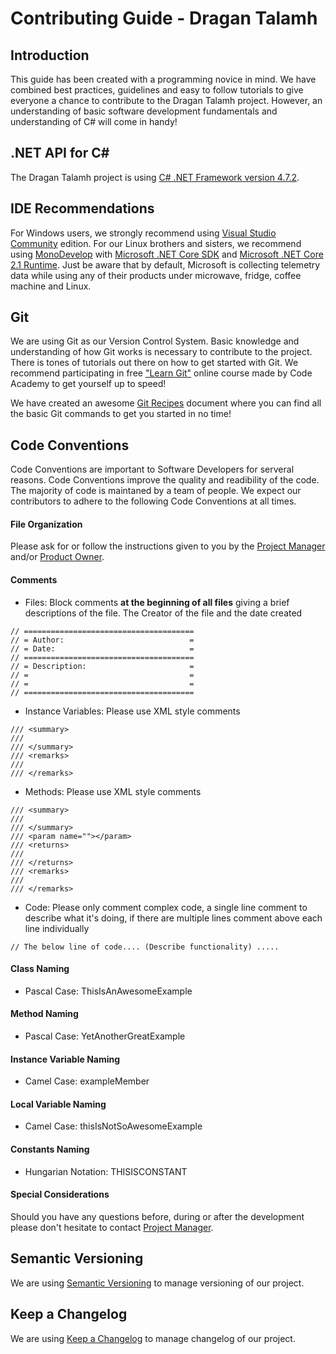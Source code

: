 # Contributing Guide - Dragan Talamh


## Introduction
This guide has been created with a programming novice in mind. We have combined best practices, guidelines and easy to follow tutorials to give everyone a chance to contribute to the Dragan Talamh project. However, an understanding of basic software development fundamentals and understanding of C# will come in handy!

## .NET API for C#
The Dragan Talamh project is using [C# .NET Framework version 4.7.2](https://docs.microsoft.com/en-us/dotnet/api/?view=netframework-4.7.2).

## IDE Recommendations
For Windows users, we strongly recommend using [Visual Studio Community](https://visualstudio.microsoft.com/vs/community/) edition. For our Linux brothers and sisters, we recommend using [MonoDevelop](https://www.monodevelop.com/) with [Microsoft .NET Core SDK](https://dotnet.microsoft.com/download/linux-package-manager/ubuntu18-04/sdk-current) and [Microsoft .NET Core 2.1 Runtime](https://dotnet.microsoft.com/download/linux-package-manager/ubuntu18-04/runtime-2.1.12). Just be aware that by default, Microsoft is collecting telemetry data while using any of their products under microwave, fridge, coffee machine and Linux.

## Git
We are using Git as our Version Control System. Basic knowledge and understanding of how Git works is necessary to contribute to the project. There is tones of tutorials out there on how to get started with Git. We recommend participating in free ["Learn Git"](https://www.codecademy.com/learn/learn-git) online course made by Code Academy to get yourself up to speed!

We have created an awesome [Git Recipes](https://github.com/fedpy/DraganTalamh/blob/master/docs/GIT_RECIPES.md) document where you can find all the basic Git commands to get you started in no time!

## Code Conventions
Code Conventions are important to Software Developers for serveral reasons. Code Conventions improve the quality and readibility of the code. The majority of code is maintaned by a team of people. We expect our contributors to adhere to the following Code Conventions at all times.

#### File Organization
Please ask for or follow the instructions given to you by the [Project Manager](https://github.com/fedpy) and/or [Product Owner](https://github.com/Mark-Barry).

#### Comments
- Files: Block comments **at the beginning of all files** giving a brief descriptions of the file. The Creator of the file and the date created
```
// ======================================
// = Author:                            =
// = Date:                              =
// ======================================
// = Description:                       =
// =                                    =
// =                                    =
// ======================================
```

- Instance Variables: Please use XML style comments
```
/// <summary>
/// 
/// </summary>
/// <remarks>
/// 
/// </remarks>
```

- Methods: Please use XML style comments
```
/// <summary>
/// 
/// </summary>
/// <param name=""></param>
/// <returns>
/// 
/// </returns>
/// <remarks>
/// 
/// </remarks>
```

- Code: Please only comment complex code, a single line comment to describe what it's doing, if there are multiple lines comment above each line individually
```
// The below line of code.... (Describe functionality) .....
```

#### Class Naming
- Pascal Case: ThisIsAnAwesomeExample

#### Method Naming
- Pascal Case: YetAnotherGreatExample

#### Instance Variable Naming
- Camel Case: exampleMember

#### Local Variable Naming
- Camel Case: thisIsNotSoAwesomeExample

#### Constants Naming
- Hungarian Notation: THISISCONSTANT

#### Special Considerations
Should you have any questions before, during or after the development please don't hesitate to contact [Project Manager](https://github.com/fedpy).

## Semantic Versioning
We are using [Semantic Versioning](https://semver.org/spec/v2.0.0.html) to manage versioning of our project.

## Keep a Changelog
We are using [Keep a Changelog](https://keepachangelog.com/en/1.0.0) to manage changelog of our project.
